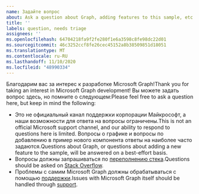 ```yaml
---
name: Задайте вопрос
about: Ask a question about Graph, adding features to this sample, etc.
title: ''
labels: question, needs triage
assignees: ''
ms.openlocfilehash: 64704218fa9f2fe280f1e6a3598c8fe98dc22d01
ms.sourcegitcommit: 46c3252ccf8fe26cec45152a8b38509851d18051
ms.translationtype: MT
ms.contentlocale: ru-RU
ms.lasthandoff: 11/10/2020
ms.locfileid: "48990334"
---
```

<span data-ttu-id="3542b-102">Благодарим вас за интерес к разработке Microsoft Graph!</span><span class="sxs-lookup"><span data-stu-id="3542b-102">Thank you for taking an interest in Microsoft Graph development!</span></span> <span data-ttu-id="3542b-103">Вы можете задать вопрос здесь, но помните о следующем:</span><span class="sxs-lookup"><span data-stu-id="3542b-103">Please feel free to ask a question here, but keep in mind the following:</span></span>

- <span data-ttu-id="3542b-104">Это не официальный канал поддержки корпорации Майкрософт, а наши возможности для ответа на вопросы ограничены.</span><span class="sxs-lookup"><span data-stu-id="3542b-104">This is not an official Microsoft support channel, and our ability to respond to questions here is limited.</span></span> <span data-ttu-id="3542b-105">Вопросы о графике и вопросы по добавлению в пример нового компонента ответы на наиболее часто задаются.</span><span class="sxs-lookup"><span data-stu-id="3542b-105">Questions about Graph, or questions about adding a new feature to the sample, will be answered on a best-effort basis.</span></span>
- <span data-ttu-id="3542b-106">Вопросы должны запрашиваться по [переполнению стека](https://stackoverflow.com/questions/tagged/microsoft-graph).</span><span class="sxs-lookup"><span data-stu-id="3542b-106">Questions should be asked on [Stack Overflow](https://stackoverflow.com/questions/tagged/microsoft-graph).</span></span>
- <span data-ttu-id="3542b-107">Проблемы с самим Microsoft Graph должны обрабатываться с помощью [поддержки](https://developer.microsoft.com/graph/support).</span><span class="sxs-lookup"><span data-stu-id="3542b-107">Issues with Microsoft Graph itself should be handled through [support](https://developer.microsoft.com/graph/support).</span></span>

